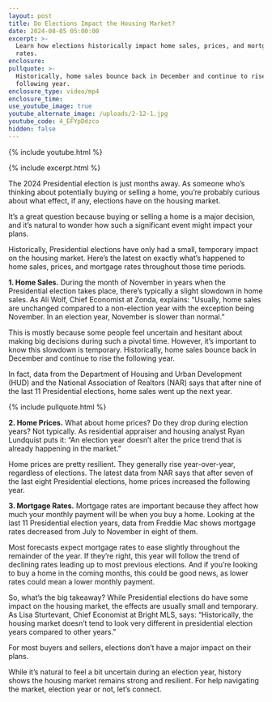 ```yaml
---
layout: post
title: Do Elections Impact the Housing Market?
date: 2024-08-05 05:00:00
excerpt: >-
  Learn how elections historically impact home sales, prices, and mortgage
  rates.
enclosure:
pullquote: >-
  Historically, home sales bounce back in December and continue to rise the
  following year.
enclosure_type: video/mp4
enclosure_time:
use_youtube_image: true
youtube_alternate_image: /uploads/2-12-1.jpg
youtube_code: 4_EFYpDdzco
hidden: false
---
```

{% include youtube.html %}

{% include excerpt.html %}

The 2024 Presidential election is just months away. As someone who’s thinking about potentially buying or selling a home, you’re probably curious about what effect, if any, elections have on the housing market.

It’s a great question because buying or selling a home is a major decision, and it’s natural to wonder how such a significant event might impact your plans.

Historically, Presidential elections have only had a small, temporary impact on the housing market. Here’s the latest on exactly what’s happened to home sales, prices, and mortgage rates throughout those time periods.

**1\. Home Sales.** During the month of November in years when the Presidential election takes place, there’s typically a slight slowdown in home sales. As Ali Wolf, Chief Economist at Zonda, explains: “Usually, home sales are unchanged compared to a non-election year with the exception being November. In an election year, November is slower than normal.”

This is mostly because some people feel uncertain and hesitant about making big decisions during such a pivotal time. However, it’s important to know this slowdown is temporary. Historically, home sales bounce back in December and continue to rise the following year.

In fact, data from the Department of Housing and Urban Development (HUD) and the National Association of Realtors (NAR) says that after nine of the last 11 Presidential elections, home sales went up the next year.

{% include pullquote.html %}

**2\. Home Prices.** What about home prices? Do they drop during election years? Not typically. As residential appraiser and housing analyst Ryan Lundquist puts it: “An election year doesn’t alter the price trend that is already happening in the market.”

Home prices are pretty resilient. They generally rise year-over-year, regardless of elections. The latest data from NAR says that after seven of the last eight Presidential elections, home prices increased the following year.

**3\. Mortgage Rates.** Mortgage rates are important because they affect how much your monthly payment will be when you buy a home. Looking at the last 11 Presidential election years, data from Freddie Mac shows mortgage rates decreased from July to November in eight of them.

Most forecasts expect mortgage rates to ease slightly throughout the remainder of the year. If they’re right, this year will follow the trend of declining rates leading up to most previous elections. And if you’re looking to buy a home in the coming months, this could be good news, as lower rates could mean a lower monthly payment.

So, what’s the big takeaway? While Presidential elections do have some impact on the housing market, the effects are usually small and temporary. As Lisa Sturtevant, Chief Economist at Bright MLS, says: “Historically, the housing market doesn’t tend to look very different in presidential election years compared to other years.”

For most buyers and sellers, elections don’t have a major impact on their plans.

While it’s natural to feel a bit uncertain during an election year, history shows the housing market remains strong and resilient. For help navigating the market, election year or not, let’s connect.